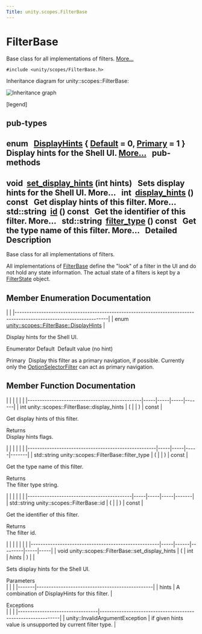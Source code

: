 ```yaml
---
Title: unity.scopes.FilterBase
---
```

        
FilterBase
==========

Base class for all implementations of filters. [More...](#details)

`#include <unity/scopes/FilterBase.h>`

Inheritance diagram for unity::scopes::FilterBase:

![Inheritance graph](https://developer.ubuntu.com/static/devportal_uploaded/79d83ef0-08c3-4012-b25f-af2279444a40-api/scopes/cpp/sdk-15.04.1/unity.scopes.FilterBase/classunity_1_1scopes_1_1_filter_base__inherit__graph.png)

<span class="legend">\[legend\]</span>

pub-types
-----------------------------------------

enum  
<a href="#ab9e833d5e4029fed745d15ba63715159">DisplayHints</a> { <a href="#ab9e833d5e4029fed745d15ba63715159a277f24de7d0bcc7e8ec8bfe0639f356f">Default</a> = 0, <a href="#ab9e833d5e4029fed745d15ba63715159a8c8262ffd071c61b213ec489b64bdf56">Primary</a> = 1 }
 
Display hints for the Shell UI. [More...](#ab9e833d5e4029fed745d15ba63715159)
 
pub-methods
------------------------------------------------------

void 
<a href="#ab4ab1b600ce3967dc50255e736c6d02e">set_display_hints</a> (int hints)
 
Sets display hints for the Shell UI. More...
 
int 
<a href="#a8f20819591155edaab29d535c5c4c261">display_hints</a> () const
 
Get display hints of this filter. More...
 
std::string 
<a href="#a1f2d96647b23af77b1ff1cffc80f3868">id</a> () const
 
Get the identifier of this filter. More...
 
std::string 
<a href="#aadc7344c951961331dcbe67149d56c78">filter_type</a> () const
 
Get the type name of this filter. More...
 
<span id="details"></span>
Detailed Description
--------------------

Base class for all implementations of filters.

All implementations of <a href="index.html" title="Base class for all implementations of filters. ">FilterBase</a> define the "look" of a filter in the UI and do not hold any state information. The actual state of a filters is kept by a <a href="unity.scopes.FilterState.md" title="Captures state of multiple filters. ">FilterState</a> object.

Member Enumeration Documentation
--------------------------------

<span id="ab9e833d5e4029fed745d15ba63715159" class="anchor"></span>
|                                                                                                                    |
|--------------------------------------------------------------------------------------------------------------------|
| enum <a href="#ab9e833d5e4029fed745d15ba63715159">unity::scopes::FilterBase::DisplayHints</a> |

Display hints for the Shell UI.

Enumerator
<span id="ab9e833d5e4029fed745d15ba63715159a277f24de7d0bcc7e8ec8bfe0639f356f" class="anchor"></span>Default 
Default value (no hint)

<span id="ab9e833d5e4029fed745d15ba63715159a8c8262ffd071c61b213ec489b64bdf56" class="anchor"></span>Primary 
Display this filter as a primary navigation, if possible. Currently only the <a href="unity.scopes.OptionSelectorFilter.md" title="A selection filter that displays a list of choices and allows one or more of them to be selected...">OptionSelectorFilter</a> can act as primary navigation.

Member Function Documentation
-----------------------------

<span id="a8f20819591155edaab29d535c5c4c261" class="anchor"></span>
|                                               |     |     |     |       |
|-----------------------------------------------|-----|-----|-----|-------|
| int unity::scopes::FilterBase::display\_hints | (   |     | )   | const |

Get display hints of this filter.

Returns  
Display hints flags.

<span id="aadc7344c951961331dcbe67149d56c78" class="anchor"></span>
|                                                     |     |     |     |       |
|-----------------------------------------------------|-----|-----|-----|-------|
| std::string unity::scopes::FilterBase::filter\_type | (   |     | )   | const |

Get the type name of this filter.

Returns  
The filter type string.

<span id="a1f2d96647b23af77b1ff1cffc80f3868" class="anchor"></span>
|                                           |     |     |     |       |
|-------------------------------------------|-----|-----|-----|-------|
| std::string unity::scopes::FilterBase::id | (   |     | )   | const |

Get the identifier of this filter.

Returns  
The filter id.

<span id="ab4ab1b600ce3967dc50255e736c6d02e" class="anchor"></span>
|                                                     |     |      |         |     |     |
|-----------------------------------------------------|-----|------|---------|-----|-----|
| void unity::scopes::FilterBase::set\_display\_hints | (   | int  | *hints* | )   |     |

Sets display hints for the Shell UI.

Parameters  
|       |                                                |
|-------|------------------------------------------------|
| hints | A combination of DisplayHints for this filter. |

<!-- -->

Exceptions  
|                                 |                                                             |
|---------------------------------|-------------------------------------------------------------|
| unity::InvalidArgumentException | if given hints value is unsupported by current filter type. |

